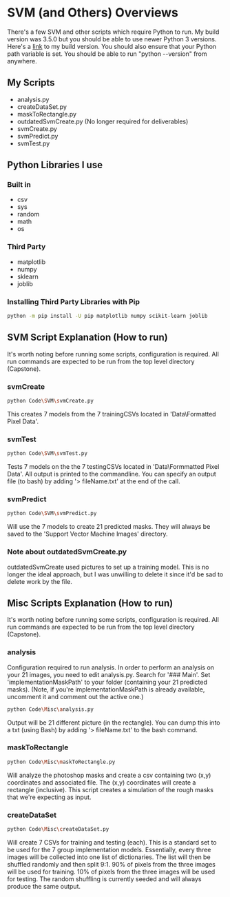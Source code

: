# SVM (and Others) Overviews

There's a few SVM and other scripts which require Python to run.
My build version was 3.5.0 but you should be able to use newer Python 3 versions.
Here's a [link](https://www.python.org/downloads/release/python-350/) to my build version.
You should also ensure that your Python path variable is set.
You should be able to run "python --version" from anywhere.

## My Scripts

* analysis.py
* createDataSet.py
* maskToRectangle.py
* outdatedSvmCreate.py (No longer required for deliverables)
* svmCreate.py
* svmPredict.py
* svmTest.py

## Python Libraries I use

### Built in

* csv
* sys
* random
* math
* os

### Third Party

* matplotlib
* numpy
* sklearn
* joblib

### Installing Third Party Libraries with Pip

``` bash
python -m pip install -U pip matplotlib numpy scikit-learn joblib
```

## SVM Script Explanation (How to run)

It's worth noting before running some scripts, configuration is required.
All run commands are expected to be run from the top level directory (Capstone).

### svmCreate

``` bash
python Code\SVM\svmCreate.py
```

This creates 7 models from the 7 trainingCSVs located in 'Data\Formatted Pixel Data'.

### svmTest

``` bash
python Code\SVM\svmTest.py
```

Tests 7 models on the the 7 testingCSVs located in 'Data\Formmatted Pixel Data'.
All output is printed to the commandline.
You can specify an output file (to bash) by adding '> fileName.txt' at the end of the call.

### svmPredict

``` bash
python Code\SVM\svmPredict.py
```

Will use the 7 models to create 21 predicted masks.
They will always be saved to the 'Support Vector Machine Images' directory.

### Note about outdatedSvmCreate.py

outdatedSvmCreate used pictures to set up a training model.
This is no longer the ideal approach, but I was unwilling to delete it since it'd be sad to delete work by the file.

## Misc Scripts Explanation (How to run)

It's worth noting before running some scripts, configuration is required.
All run commands are expected to be run from the top level directory (Capstone).

### analysis

Configuration required to run analysis.
In order to perform an analysis on your 21 images, you need to edit analysis.py.
Search for '### Main'.
Set 'implementationMaskPath' to your folder (containing your 21 predicted masks).
(Note, if you're implementationMaskPath is already available, uncomment it and comment out the active one.)

``` bash
python Code\Misc\analysis.py
```

Output will be 21 different picture (in the rectangle).
You can dump this into a txt (using Bash) by adding '> fileName.txt' to the bash command.

### maskToRectangle

``` bash
python Code\Misc\maskToRectangle.py
```

Will analyze the photoshop masks and create a csv containing two (x,y) coordinates and associated file.
The (x,y) coordinates will create a rectangle (inclusive).
This script creates a simulation of the rough masks that we're expecting as input.

### createDataSet

``` bash
python Code\Misc\createDataSet.py
```

Will create 7 CSVs for training and testing (each).
This is a standard set to be used for the 7 group implementation models.
Essentially, every three images will be collected into one list of dictionaries.
The list will then be shuffled randomly and then split 9:1.
90% of pixels from the three images will be used for training.
10% of pixels from the three images will be used for testing.
The random shuffling is currently seeded and will always produce the same output.